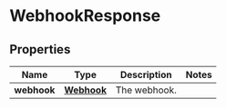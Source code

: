 
# WebhookResponse

## Properties
Name | Type | Description | Notes
------------ | ------------- | ------------- | -------------
**webhook** | [**Webhook**](Webhook.md) | The webhook. | 



